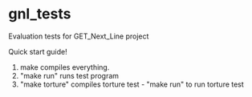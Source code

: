 # gnl_tests
Evaluation tests for GET_Next_Line project

Quick start guide!

1. make compiles everything.
2. "make run" runs test program
3. "make torture" compiles torture test - "make run" to run torture test
